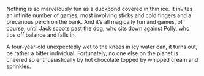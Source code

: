 Nothing is so marvelously fun as a duckpond covered in thin ice. It invites an infinite number of games, most involving sticks and cold fingers and a precarious perch on the bank. And it’s all magically fun and games, of course, until Jack scoots past the dog, who sits down against Polly, who tips off balance and falls in.

A four-year-old unexpectedly wet to the knees in icy water can, it turns out, be rather a bitter individual. Fortunately, no one else on the planet is cheered so enthusiastically by hot chocolate topped by whipped cream and sprinkles.